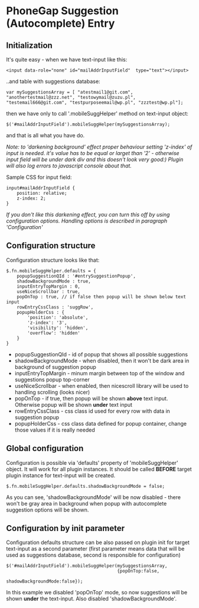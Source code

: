 PhoneGap Suggestion (Autocomplete) Entry 
=========================
 

## Initialization

It's quite easy - when we have text-input like this:


    <input data-role="none" id="mailAddrInputField"  type="text"></input>


..and table with suggestions database: 

    var mySuggestionsArray = [ "atestmail1@git.com", "anothertestmail@zzz.net", "testowymail@zuzu.pl", "testemail666@git.com", "testpurposeemail@wp.pl", "zzztest@wp.pl"];

then we have only to call '.mobileSuggHelper' method on text-input object: 

    $('#mailAddrInputField').mobileSuggHelper(mySuggestionsArray);

and that is all what you have do. 

 
*Note: to 'darkening background' effect proper behaviour setting 'z-index' of input is needed. it's value has to be equal or larget than '2' - otherwise input field will be under dark div and this doesn't look very good:) Plugin will also log errors to javascript console about that.*

Sample CSS for input field:

    input#mailAddrInputField { 
        position: relative; 
        z-index: 2; 
    }

*If you don't like this darkening effect, you can turn this off by using configuration options. Handling options is described in paragraph 'Configuration'*


## Configuration structure

Configuration structure looks like that:

	$.fn.mobileSuggHelper.defaults = {
		popupSuggestionQId : '#entrySuggestionPopup',
		shadowBackgroundMode : true,
		inputEntryTopMargin : 0,
		useNiceScrollbar : true,
		popOnTop : true, // if false then popup will be shown below text input
		rowEntryCssClass : 'suggRow',
		popupHolderCss : {
			'position': 'absolute',
			'z-index': '3',
			'visibility': 'hidden',
			'overflow': 'hidden'
		}
	} 

*  popupSuggestionQId - id of popup that shows all possible suggestions
*  shadowBackgroundMode - when disabled, then it won't be dark area in background of suggestion popup
*  inputEntryTopMargin - minum margin between top of the window and suggestions popup top-corner
*  useNiceScrollbar - when enabled, then nicescroll library will be used to handling scrolling (looks nicer)
*  popOnTop - if true, then popup will be shown **above** text input. Otherwise popup will be shown **under** text input
*  rowEntryCssClass - css class id used for every row with data in suggestion popup
*  popupHolderCss - css class data defined for popup container, change those values if it is really needed

## Global configuration

Configuration is possible via 'defaults' property of 'mobileSuggHelper' object. It will
work for all plugin instances. It should be called **BEFORE** target plugin instance for
text-input will be created.

	$.fn.mobileSuggHelper.defaults.shadowBackgroundMode = false;

As you can see, 'shadowBackgroundMode' will be now disabled - there won't be gray
area in background when popup with autocomplete suggestion options will be shown.

## Configuration by init parameter

Configuration defaults structure can be also passed on plugin init for target text-input as a second parameter (first parameter means data that will be used as suggestions database, second is responsible
for configuration)

	$('#mailAddrInputField').mobileSuggHelper(mySuggestionsArray,
											  {popOnTop:false,
											  shadowBackgroundMode:false});
											  
In this example we disabled 'popOnTop' mode, so now suggestions will be shown **under** the
text-input. Also disabled 'shadowBackgroundMode'.
